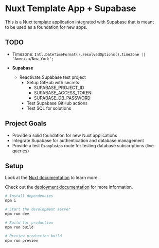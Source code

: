 # Nuxt Template App + Supabase

This is a Nuxt template application integrated with Supabase that is meant to be used as a
foundation for new apps.

## TODO

- Timezone: `Intl.DateTimeFormat().resolvedOptions().timeZone || 'America/New_York';`

- **Supabase**
  - Reactivate Supabase test project
    - Setup GitHub with secrets
      - SUPABASE_PROJECT_ID
      - SUPABASE_ACCESS_TOKEN
      - SUPABASE_DB_PASSWORD
    - Test Supabase GitHub actions
    - Test SQL for solutions

## Project Goals

- Provide a solid foundation for new Nuxt applications
- Integrate Supabase for authentication and database management
- Provide a test `ExampleApp` route for testing database subscriptions (live queries)

## Setup

Look at the [Nuxt documentation](https://nuxt.com/docs/getting-started/introduction) to learn more.

Check out the [deployment documentation](https://nuxt.com/docs/getting-started/deployment) for more
information.

```sh
# Install dependencies
npm i

# Start the development server
npm run dev

# Build for production
npm run build

# Preview production build
npm run preview
```

